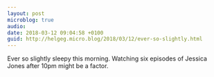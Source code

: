 ```yaml
---
layout: post
microblog: true
audio: 
date: 2018-03-12 09:04:58 +0100
guid: http://helgeg.micro.blog/2018/03/12/ever-so-slightly.html
---
```

Ever so slightly sleepy this morning. Watching six episodes of Jessica Jones after 10pm might be a factor. 
